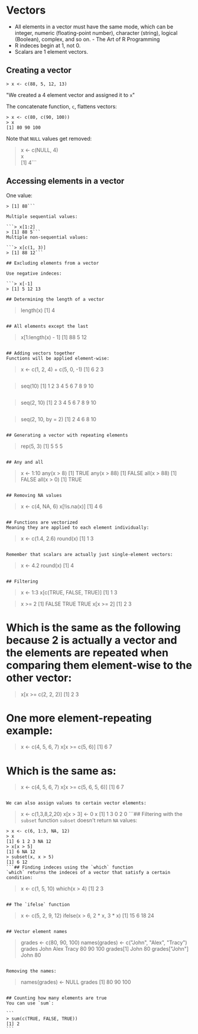 # Vectors

* All elements in a vector must have the same mode, which can be integer, numeric (floating-point number), character (string), logical (Boolean), complex, and so on. - The Art of R Programming
* R indeces begin at 1, not 0.
* Scalars are 1 element vectors.

## Creating a vector

```
> x <- c(88, 5, 12, 13)
```

"We created a 4 element vector and assigned it to `x`"

The concatenate function, `c`, flattens vectors:

```
> x <- c(80, c(90, 100))
> x
[1] 80 90 100
```

Note that `NULL` values get removed:

> x <- c(NULL, 4)  
> x  
> [1] 4```  

## Accessing elements in a vector

One value:

```> x[1]
> [1] 88```

Multiple sequential values:

```> x[1:2]
> [1] 88 5```  
Multiple non-sequential values:

```> x[c(1, 3)]
> [1] 88 12```

## Excluding elements from a vector

Use negative indeces:

```> x[-1]
> [1] 5 12 13  

## Determining the length of a vector

```
> length(x)
[1] 4
```

## All elements except the last

```
> x[1:length(x) - 1]
[1] 88  5 12
```

## Adding vectors together
Functions will be applied element-wise:

```
> x <- c(1, 2, 4) + c(5, 0, -1)
[1] 6 2 3
```## Sequences

```
> seq(10)
 [1]  1  2  3  4  5  6  7  8  9 10
```

```
> seq(2, 10)
 [1]  2  3  4  5  6  7  8  9 10
```

```
> seq(2, 10, by = 2)
[1]  2  4  6  8 10
```

## Generating a vector with repeating elements

```
> rep(5, 3)
[1] 5 5 5
```

## Any and all

```
> x <- 1:10
> any(x > 8)
[1] TRUE
> any(x > 88)
[1] FALSE
> all(x > 88)
[1] FALSE
> all(x > 0)
[1] TRUE
```

## Removing NA values

```
> x <- c(4, NA, 6)
> x[!is.na(x)]
[1] 4 6
```

## Functions are vectorized
Meaning they are applied to each element individually:

```
> x <- c(1.4, 2.6)
> round(x)
[1] 1 3
```

Remember that scalars are actually just single-element vectors:

```
> x <- 4.2
> round(x)
[1] 4
```

## Filtering

```
> x <- 1:3
> x[c(TRUE, FALSE, TRUE)]
[1] 1 3

> x >= 2
[1] FALSE TRUE TRUE
> x[x >= 2]
[1] 2 3

# Which is the same as the following because 2 is actually a vector and the elements are repeated when comparing them element-wise to the other vector:

> x[x >= c(2, 2, 2)]
[1] 2 3

# One more element-repeating example:

> x <- c(4, 5, 6, 7)
> x[x >= c(5, 6)]
[1] 6 7

# Which is the same as:

> x <- c(4, 5, 6, 7)
> x[x >= c(5, 6, 5, 6)]
[1] 6 7

```

We can also assign values to certain vector elements:

```
> x <- c(1,3,8,2,20)
> x[x > 3] <- 0
> x
[1] 1 3 0 2 0
```## Filtering with the `subset` function
`subset` doesn't return `NA` values:

```
> x <- c(6, 1:3, NA, 12)
> x
[1] 6 1 2 3 NA 12
> x[x > 5]
[1] 6 NA 12
> subset(x, x > 5)
[1] 6 12
```## Finding indeces using the `which` function
`which` returns the indeces of a vector that satisfy a certain condition:

```
> x <- c(1, 5, 10)
> which(x > 4)
[1] 2 3
```

## The `ifelse` function

```
> x <- c(5, 2, 9, 12)
> ifelse(x > 6, 2 * x, 3 * x)
[1] 15 6 18 24
```

## Vector element names

```
> grades <- c(80, 90, 100)
> names(grades) <- c("John", "Alex", "Tracy")
> grades
 John  Alex Tracy 
   80    90   100
> grades[1]
John 
  80 
> grades["John"]
 John 
  80 
```

Removing the names:

```
> names(grades) <- NULL
> grades
[1]  80  90 100
``````

## Counting how many elements are true
You can use `sum`:

```
> sum(c(TRUE, FALSE, TRUE))
[1] 2
```